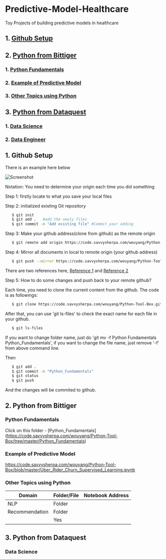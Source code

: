 # Predictive-Model-Healthcare
Toy Projects of building predictive models in healthcare

## 1. [ Github Setup](#git)
## 2. [ Python from Bittiger](#tiger)
   ###  1. [Python Fundamentals](#fun)
   ###  2. [Example of Predictive Model](#predict)
   ###  3. [Other Topics using Python](#new)
## 3. [ Python from Dataquest](#quest)
   ### 1. [Data Science](#science)
   ### 2. [Data Engineer](#engineer)
    
<a name="git"></a>
## 1. Github Setup

There is an example here below

![Screenshot](Snapshot_Git_Push.png)

Notation: You need to determine your origin each time you did something

Step 1: firstly locate to what you save your local files

Step 2: initialized existing Git repository 

   ```bash
      $ git init
      $ git add .   #add the newly files 
      $ git commit -m "Add existing file" #Commit your adding
   ```

Step 3: Make your github address(clone from github) as the remote origin

   ```bash
      $ git remote add origin https://code.savvysherpa.com/wouyang/Python-Tool-Box.git
   ```

Step 4: Mirror all documents in local to remote origin (your github address)

   ```bash
      $ git push --mirror https://code.savvysherpa.com/wouyang/Python-Tool-Box.git 
   ```

There are two references here, [Reference 1](https://help.github.com/articles/adding-an-existing-project-to-github-using-the-command-line/) and [Reference 2](https://help.github.com/articles/adding-a-file-to-a-repository/)

Step 5: How to do some changes and push back to your remote github?

Each time, you need to clone the current content from the github. The code is as followings:

   ```bash
      $ git clone https://code.savvysherpa.com/wouyang/Python-Tool-Box.git
   ```

After that, you can use 'git ls-files' to check the exact name for each file in your github. 

   ```bash
      $ git ls-files
   ```

If you want to change folder name, just do 'git mv -f Python Fundamentals Python_Fundamentals', if you want to change the file name, just remove '-f' from above command line.

Then

   ```bash
      $ git add .
      $ git commit -m "Python_Fundamentals"
      $ git status
      $ git push
   ```

And the changes will be commited to github.

<a name="tiger"></a>
## 2. Python from Bittiger
<a name="fun"></a>
### Python Fundamentals
Click on this folder - [Python_Fundamentals] (https://code.savvysherpa.com/wouyang/Python-Tool-Box/tree/master/Python_Fundamentals)

<a name="predict"></a>
### Example of Predictive Model

https://code.savvysherpa.com/wouyang/Python-Tool-Box/blob/master/Uber_Rider_Churn_Supervised_Learning.ipynb

<a name="new"></a>
### Other Topics using Python

| Domain             | Folder/File|   Notebook Address   | 
|--------------------|------------|----------------------|
| NLP                | Folder     |                      |
| Recommendation     | Folder     |                      | 
|                    | Yes        |                      | 


<a name="quest"></a>
## 3. Python from Dataquest
<a name="science"></a>
### Data Science

